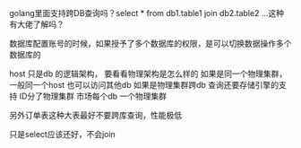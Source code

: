 golang里面支持跨DB查询吗？select * from db1.table1 join db2.table2 ...这种
有大佬了解吗？

数据库配置账号的时候，如果授予了多个数据库的权限，是可以切换数据操作多个数据库的


host 只是db 的逻辑架构， 要看看物理架构是怎么样的
如果是同一个物理集群，一般同一个host 也可以访问其他db
如果是物理集群跨db 查询还要存储引擎的支持
ID分了物理集群 市场每个db 一个物理集群

另外订单表这种大表最好不要跨库查询，性能极低

只是select应该还好，不会join
